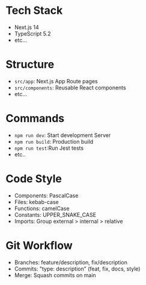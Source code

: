 # Tech Stack

- Next.js 14
- TypeScript 5.2 
- etc...
# Structure

- `src/app`: Next.js App Route pages
- `src/components`: Reusable React components 
- etc...

# Commands

- `npm run dev`: Start development Server
- `npm run build`: Production build
- `npm run test`:Run Jest tests
- etc..

# Code Style

- Components: PascalCase
- Files: kebab-case
- Functions: camelCase
- Constants: UPPER_SNAKE_CASE
- Imports: Group external > internal > relative

# Git Workflow

- Branches: feature/description, fix/description
- Commits: "type: description" (feat, fix, docs, style)
- Merge: Squash commits on main


